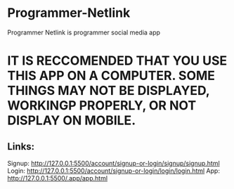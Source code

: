 # Programmer-Netlink
Programmer Netlink is programmer social media app

# IT IS RECCOMENDED THAT YOU USE THIS APP ON A COMPUTER. SOME THINGS MAY NOT BE DISPLAYED, WORKINGP PROPERLY, OR NOT DISPLAY ON MOBILE.

## Links:
Signup: http://127.0.0.1:5500/account/signup-or-login/signup/signup.html
Login: http://127.0.0.1:5500/account/signup-or-login/login/login.html
App: http://127.0.0.1:5500/.app/app.html
